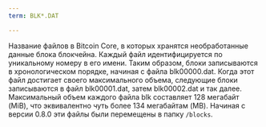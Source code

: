 ```yaml
---
term: BLK*.DAT

---
```

Название файлов в Bitcoin Core, в которых хранятся необработанные данные блока блокчейна. Каждый файл идентифицируется по уникальному номеру в его имени. Таким образом, блоки записываются в хронологическом порядке, начиная с файла blk00000.dat. Когда этот файл достигает своего максимального объема, следующие блоки записываются в файл blk00001.dat, затем blk00002.dat и так далее. Максимальный объем каждого файла blk составляет 128 мегабайт (MiB), что эквивалентно чуть более 134 мегабайтам (MB). Начиная с версии 0.8.0 эти файлы были перемещены в папку `/blocks`.